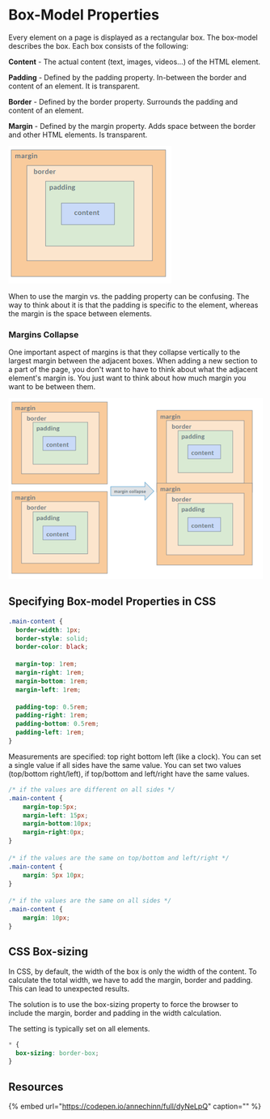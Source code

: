 # Box-Model Properties

Every element on a page is displayed as a rectangular box. The box-model describes the box. Each box consists of the following:

**Content** - The actual content \(text, images, videos...\) of the HTML element.

**Padding** - Defined by the padding property. In-between the border and content of an element. It is transparent.

**Border** - Defined by the border property. Surrounds the padding and content of an element.

**Margin** - Defined by the margin property. Adds space between the border and other HTML elements. Is transparent.

![](../../.gitbook/assets/image%20%282%29.png)

When to use the margin vs. the padding property can be confusing. The way to think about it is that the padding is specific to the element, whereas the margin is the space between elements. 

### Margins Collapse

One important aspect of margins is that they collapse vertically to the largest margin between the adjacent boxes. When adding a new section to a part of the page, you don't want to have to think about what the adjacent element's margin is. You just want to think about how much margin you want to be between them.

![](../../.gitbook/assets/image%20%2819%29.png)

## Specifying Box-model Properties in CSS

```css
.main-content {
  border-width: 1px;
  border-style: solid;
  border-color: black;

  margin-top: 1rem;
  margin-right: 1rem;
  margin-bottom: 1rem;
  margin-left: 1rem;

  padding-top: 0.5rem;
  padding-right: 1rem;
  padding-bottom: 0.5rem;
  padding-left: 1rem;
}
```

Measurements are specified: top right bottom left \(like a clock\). You can set a single value if all sides have the same value. You can set two values \(top/bottom right/left\), if top/bottom and left/right have the same values.

```css
/* if the values are different on all sides */
.main-content {
    margin-top:5px;
    margin-left: 15px;
    margin-bottom:10px;
    margin-right:0px;    
}

/* if the values are the same on top/bottom and left/right */
.main-content {
    margin: 5px 10px;
}

/* if the values are the same on all sides */
.main-content {
    margin: 10px;
}
```

## CSS Box-sizing

In CSS, by default, the width of the box is only the width of the content. To calculate the total width, we have to add the margin, border and padding. This can lead to unexpected results.

The solution is to use the box-sizing property to force the browser to include the margin, border and padding in the width calculation.

The setting is typically set on all elements.

```css
* {
  box-sizing: border-box;
}
```

## Resources

{% embed url="https://codepen.io/annechinn/full/dyNeLpQ" caption="" %}

